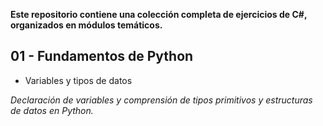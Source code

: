 **Este repositorio contiene una colección completa de ejercicios de C#, organizados en módulos temáticos.**

## 01 - Fundamentos de Python

- Variables y tipos de datos

_Declaración de variables y comprensión de tipos primitivos y estructuras de datos en Python._
